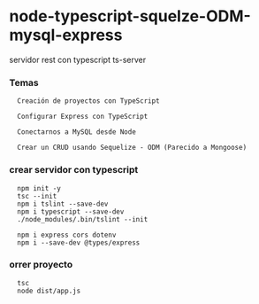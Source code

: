# node-typescript-squelze-ODM-mysql-express
servidor rest con typescript ts-server

### Temas

```
  Creación de proyectos con TypeScript

  Configurar Express con TypeScript

  Conectarnos a MySQL desde Node

  Crear un CRUD usando Sequelize - ODM (Parecido a Mongoose)

```

### crear servidor con typescript

```
  npm init -y
  tsc --init
  npm i tslint --save-dev
  npm i typescript --save-dev
  ./node_modules/.bin/tslint --init

  npm i express cors dotenv
  npm i --save-dev @types/express
```

### orrer proyecto

```
  tsc
  node dist/app.js
```